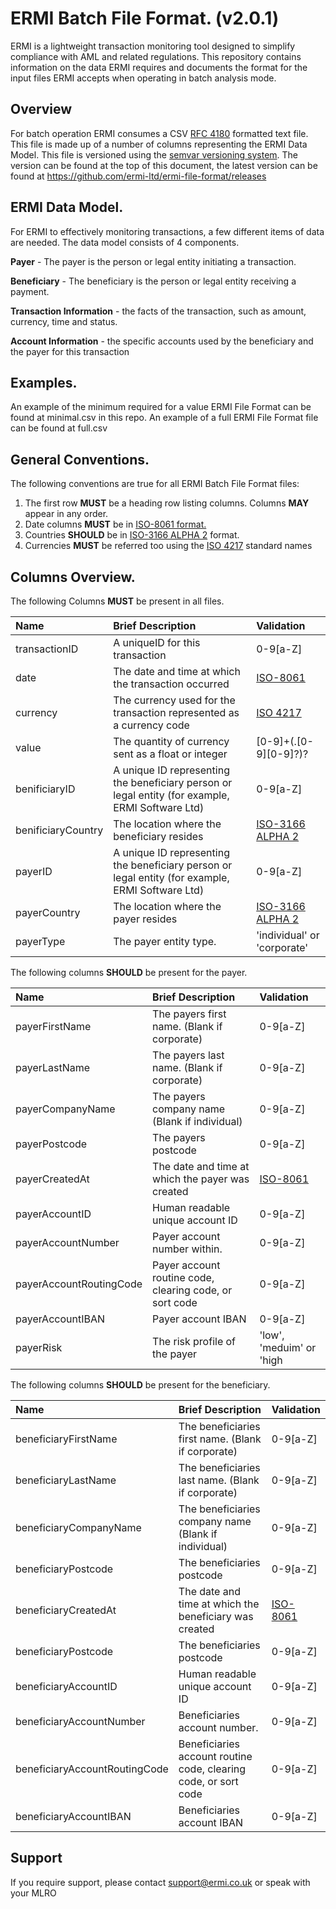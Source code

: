 # ERMI Batch File Format. (v2.0.1)

ERMI is a lightweight transaction monitoring tool designed to simplify compliance with AML and related regulations. This repository contains information on the data ERMI requires and documents the format for the input files ERMI accepts when operating in batch analysis mode.

## Overview

For batch operation ERMI consumes a CSV [RFC 4180](https://tools.ietf.org/html/rfc4180) formatted text file. This file is made up of a number of columns representing the ERMI Data Model. This file is versioned using the [semvar versioning system](https://semver.org). The version can be found at the top of this document, the latest version can be found at  https://github.com/ermi-ltd/ermi-file-format/releases

## ERMI Data Model.

For ERMI to effectively monitoring transactions, a few different items of data are needed. The data model consists of 4 components.

**Payer** - The payer is the person or legal entity initiating a transaction. 

**Beneficiary** - The beneficiary is the person or legal entity receiving a payment.

**Transaction Information** - the facts of the transaction, such as amount, currency, time and status.

**Account Information** - the specific accounts used by the beneficiary and the payer for this transaction

## Examples.

An example of the minimum required for a value ERMI File Format can be found at minimal.csv in this repo. 
An example of a full ERMI File Format file can be found at full.csv

## General Conventions.

The following conventions are true for all ERMI Batch File Format files:

1. The first row **MUST** be a heading row listing columns. Columns **MAY** appear in any order.
2. Date columns **MUST** be in [ISO-8061 format.](https://www.iso.org/iso-8601-date-and-time-format.html)
3. Countries **SHOULD** be in [ISO-3166 ALPHA 2](https://www.iso.org/iso-3166-country-codes.html) format.
4. Currencies **MUST** be referred too using the [ISO 4217](https://www.iso.org/iso-4217-currency-codes.html) standard names

## Columns Overview.

The following Columns **MUST** be present in all files.

| Name   | Brief Description | Validation |
| :----- | :---------------- | :--------- |
| transactionID | A uniqueID for this transaction | 0-9[a-Z] |
| date | The date and time at which the transaction occurred | [ISO-8061](https://www.iso.org/iso-8601-date-and-time-format.html) |
| currency | The currency used for the transaction represented as a currency code | [ISO 4217](https://www.iso.org/iso-4217-currency-codes.html) | 
| value | The quantity of currency sent as a float or integer | [0-9]+(\.[0-9][0-9]?)? |
| benificiaryID | A unique ID representing the beneficiary person or legal entity (for example, ERMI Software Ltd) | 0-9[a-Z] |
| benificiaryCountry | The location where the beneficiary resides | [ISO-3166 ALPHA 2](https://www.iso.org/iso-3166-country-codes.html) |
| payerID | A unique ID representing the beneficiary person or legal entity (for example, ERMI Software Ltd) | 0-9[a-Z] |
| payerCountry | The location where the payer resides | [ISO-3166 ALPHA 2](https://www.iso.org/iso-3166-country-codes.html) |
| payerType   | The payer entity type. | 'individual' or 'corporate' |

The following columns **SHOULD** be present for the payer.

| Name   | Brief Description | Validation |
| :----- | :---------------- | :--------- |
| payerFirstName | The payers first name. (Blank if corporate) | 0-9[a-Z] |
| payerLastName | The payers last name. (Blank if corporate) | 0-9[a-Z] |
| payerCompanyName | The payers company name (Blank if individual)| 0-9[a-Z] |
| payerPostcode | The payers postcode| 0-9[a-Z] |
| payerCreatedAt | The date and time at which the payer was created| [ISO-8061](https://www.iso.org/iso-8601-date-and-time-format.html) |
| payerAccountID | Human readable unique account ID | 0-9[a-Z] |
| payerAccountNumber | Payer account number within.  | 0-9[a-Z] |
| payerAccountRoutingCode | Payer account routine code, clearing code, or sort code  | 0-9[a-Z] |
| payerAccountIBAN | Payer account IBAN  | 0-9[a-Z] |
| payerRisk | The risk profile of the payer | 'low', 'meduim' or 'high |

The following columns **SHOULD** be present for the beneficiary.

| Name   | Brief Description | Validation |
| :----- | :---------------- | :--------- |
| beneficiaryFirstName | The beneficiaries first name. (Blank if corporate) | 0-9[a-Z] |
| beneficiaryLastName | The beneficiaries last name. (Blank if corporate) | 0-9[a-Z] |
| beneficiaryCompanyName | The beneficiaries company name (Blank if individual)| 0-9[a-Z] |
| beneficiaryPostcode | The beneficiaries postcode| 0-9[a-Z] |
| beneficiaryCreatedAt | The date and time at which the beneficiary was created| [ISO-8061](https://www.iso.org/iso-8601-date-and-time-format.html) |
| beneficiaryPostcode | The beneficiaries postcode| 0-9[a-Z] |
| beneficiaryAccountID | Human readable unique account ID | 0-9[a-Z] |
| beneficiaryAccountNumber | Beneficiaries account number.  | 0-9[a-Z] |
| beneficiaryAccountRoutingCode | Beneficiaries account routine code, clearing code, or sort code  | 0-9[a-Z] |
| beneficiaryAccountIBAN | Beneficiaries account IBAN  | 0-9[a-Z] |

## Support

If you require support, please contact support@ermi.co.uk or speak with your MLRO


